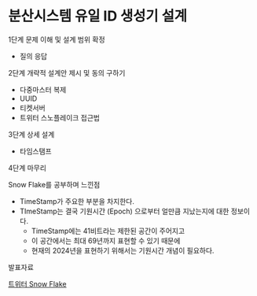 # 분산시스템 유일 ID 생성기 설계

1단계 문제 이해 및 설계 범위 확정
- 질의 응답


2단계 개략적 설계안 제시 및 동의 구하기
- 다중마스터 복제
- UUID
- 티켓서버
- 트위터 스노플레이크 접근법

3단계 상세 설계
- 타임스탬프


4단계 마무리


Snow Flake를 공부하며 느낀점

- TimeStamp가 주요한 부분을 차지한다.
- TImeStamp는 결국 기원시간 (Epoch) 으로부터 얼만큼 지났는지에 대한 정보이다.
  - TimeStamp에는 41비트라는 제한된 공간이 주어지고
  - 이 공간에서는 최대 69년까지 표현할 수 있기 때문에
  - 현재의 2024년을 표현하기 위해서는 기원시간 개념이 필요하다.

발표자료

[트위터 Snow Flake](https://docs.google.com/presentation/d/1KLvUoA2LoQoZIfJoPXNDQT9UwLgpsijDcXLadbgHbHE/edit?usp=sharing)